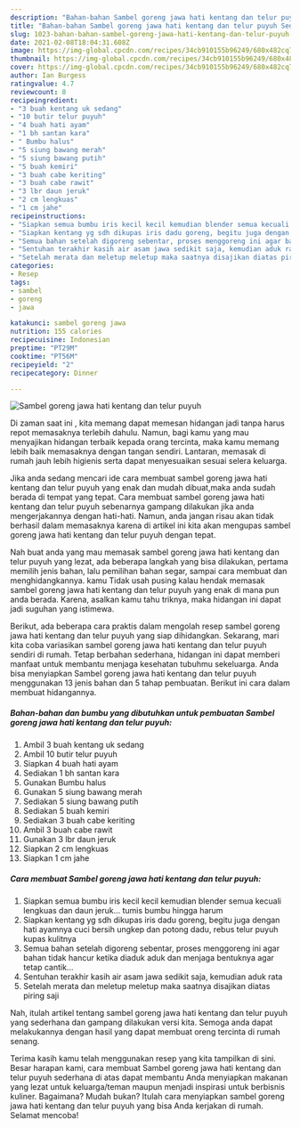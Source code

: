 ```yaml
---
description: "Bahan-bahan Sambel goreng jawa hati kentang dan telur puyuh Sederhana Untuk Jualan"
title: "Bahan-bahan Sambel goreng jawa hati kentang dan telur puyuh Sederhana Untuk Jualan"
slug: 1023-bahan-bahan-sambel-goreng-jawa-hati-kentang-dan-telur-puyuh-sederhana-untuk-jualan
date: 2021-02-08T18:04:31.608Z
image: https://img-global.cpcdn.com/recipes/34cb910155b96249/680x482cq70/sambel-goreng-jawa-hati-kentang-dan-telur-puyuh-foto-resep-utama.jpg
thumbnail: https://img-global.cpcdn.com/recipes/34cb910155b96249/680x482cq70/sambel-goreng-jawa-hati-kentang-dan-telur-puyuh-foto-resep-utama.jpg
cover: https://img-global.cpcdn.com/recipes/34cb910155b96249/680x482cq70/sambel-goreng-jawa-hati-kentang-dan-telur-puyuh-foto-resep-utama.jpg
author: Ian Burgess
ratingvalue: 4.7
reviewcount: 8
recipeingredient:
- "3 buah kentang uk sedang"
- "10 butir telur puyuh"
- "4 buah hati ayam"
- "1 bh santan kara"
- " Bumbu halus"
- "5 siung bawang merah"
- "5 siung bawang putih"
- "5 buah kemiri"
- "3 buah cabe keriting"
- "3 buah cabe rawit"
- "3 lbr daun jeruk"
- "2 cm lengkuas"
- "1 cm jahe"
recipeinstructions:
- "Siapkan semua bumbu iris kecil kecil kemudian blender semua kecuali lengkuas dan daun jeruk... tumis bumbu hingga harum"
- "Siapkan kentang yg sdh dikupas iris dadu goreng, begitu juga dengan hati ayamnya cuci bersih ungkep dan potong dadu, rebus telur puyuh kupas kulitnya"
- "Semua bahan setelah digoreng sebentar, proses menggoreng ini agar bahan tidak hancur ketika diaduk aduk dan menjaga bentuknya agar tetap cantik..."
- "Sentuhan terakhir kasih air asam jawa sedikit saja, kemudian aduk rata"
- "Setelah merata dan meletup meletup maka saatnya disajikan diatas piring saji"
categories:
- Resep
tags:
- sambel
- goreng
- jawa

katakunci: sambel goreng jawa 
nutrition: 155 calories
recipecuisine: Indonesian
preptime: "PT29M"
cooktime: "PT56M"
recipeyield: "2"
recipecategory: Dinner

---
```



![Sambel goreng jawa hati kentang dan telur puyuh](https://img-global.cpcdn.com/recipes/34cb910155b96249/680x482cq70/sambel-goreng-jawa-hati-kentang-dan-telur-puyuh-foto-resep-utama.jpg)

Di zaman  saat ini , kita memang dapat memesan hidangan jadi tanpa harus repot memasaknya terlebih dahulu. Namun, bagi kamu yang mau menyajikan hidangan terbaik kepada orang tercinta, maka kamu memang lebih baik memasaknya dengan tangan sendiri. Lantaran, memasak di rumah jauh lebih higienis serta dapat menyesuaikan sesuai selera keluarga.

Jika anda sedang mencari ide cara membuat sambel goreng jawa hati kentang dan telur puyuh yang enak dan mudah dibuat,maka anda sudah berada di tempat yang tepat. Cara membuat sambel goreng jawa hati kentang dan telur puyuh  sebenarnya gampang dilakukan jika anda mengerjakannya dengan hati-hati. Namun, anda jangan risau akan tidak berhasil dalam memasaknya 
karena di artikel ini kita akan mengupas sambel goreng jawa hati kentang dan telur puyuh dengan tepat.  



Nah buat anda yang mau memasak sambel goreng jawa hati kentang dan telur puyuh yang lezat, ada beberapa langkah yang bisa dilakukan, pertama memilih jenis bahan, lalu pemilihan bahan segar, sampai cara membuat dan menghidangkannya. kamu Tidak usah pusing kalau hendak memasak sambel goreng jawa hati kentang dan telur puyuh yang enak di mana pun anda berada. Karena, asalkan kamu  tahu triknya, maka hidangan ini dapat jadi suguhan yang istimewa.

Berikut, ada beberapa cara praktis  dalam mengolah resep sambel goreng jawa hati kentang dan telur puyuh yang siap dihidangkan. Sekarang, mari kita coba variasikan sambel goreng jawa hati kentang dan telur puyuh sendiri di rumah. Tetap berbahan sederhana, hidangan ini dapat memberi manfaat untuk membantu menjaga kesehatan tubuhmu sekeluarga. Anda bisa menyiapkan Sambel goreng jawa hati kentang dan telur puyuh menggunakan 13 jenis bahan dan 5 tahap pembuatan. Berikut ini cara dalam membuat hidangannya.

<!--inarticleads1-->

##### Bahan-bahan dan bumbu yang dibutuhkan untuk pembuatan Sambel goreng jawa hati kentang dan telur puyuh:

1. Ambil 3 buah kentang uk sedang
1. Ambil 10 butir telur puyuh
1. Siapkan 4 buah hati ayam
1. Sediakan 1 bh santan kara
1. Gunakan  Bumbu halus
1. Gunakan 5 siung bawang merah
1. Sediakan 5 siung bawang putih
1. Sediakan 5 buah kemiri
1. Sediakan 3 buah cabe keriting
1. Ambil 3 buah cabe rawit
1. Gunakan 3 lbr daun jeruk
1. Siapkan 2 cm lengkuas
1. Siapkan 1 cm jahe




<!--inarticleads2-->

##### Cara membuat Sambel goreng jawa hati kentang dan telur puyuh:

1. Siapkan semua bumbu iris kecil kecil kemudian blender semua kecuali lengkuas dan daun jeruk... tumis bumbu hingga harum
1. Siapkan kentang yg sdh dikupas iris dadu goreng, begitu juga dengan hati ayamnya cuci bersih ungkep dan potong dadu, rebus telur puyuh kupas kulitnya
1. Semua bahan setelah digoreng sebentar, proses menggoreng ini agar bahan tidak hancur ketika diaduk aduk dan menjaga bentuknya agar tetap cantik...
1. Sentuhan terakhir kasih air asam jawa sedikit saja, kemudian aduk rata
1. Setelah merata dan meletup meletup maka saatnya disajikan diatas piring saji




Nah, itulah artikel tentang  sambel goreng jawa hati kentang dan telur puyuh  yang sederhana dan gampang dilakukan versi kita. Semoga anda dapat melakukannya dengan hasil yang dapat membuat oreng tercinta di rumah senang. 

Terima kasih kamu telah menggunakan resep yang kita tampilkan di sini. Besar harapan kami, cara membuat  Sambel goreng jawa hati kentang dan telur puyuh sederhana di atas dapat membantu Anda menyiapkan makanan yang lezat untuk keluarga/teman maupun menjadi inspirasi untuk berbisnis kuliner. Bagaimana? Mudah bukan? Itulah cara menyiapkan sambel goreng jawa hati kentang dan telur puyuh yang bisa Anda kerjakan di rumah. Selamat mencoba!

